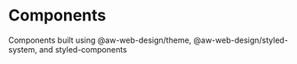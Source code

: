 # Components
Components built using @aw-web-design/theme, @aw-web-design/styled-system, and styled-components
